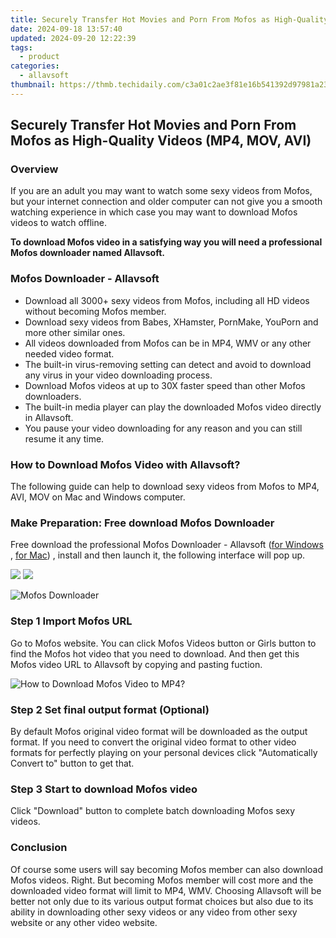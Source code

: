 ```yaml
---
title: Securely Transfer Hot Movies and Porn From Mofos as High-Quality Videos (MP4, MOV, AVI)
date: 2024-09-18 13:57:40
updated: 2024-09-20 12:22:39
tags:
  - product
categories:
  - allavsoft
thumbnail: https://thmb.techidaily.com/c3a01c2ae3f81e16b541392d97981a23b54ae2c3ac66e84b016298cd54b25a5e.jpg
---
```


## Securely Transfer Hot Movies and Porn From Mofos as High-Quality Videos (MP4, MOV, AVI)

### Overview

If you are an adult you may want to watch some sexy videos from Mofos, but your internet connection and older computer can not give you a smooth watching experience in which case you may want to download Mofos videos to watch offline.

**To download Mofos video in a satisfying way you will need a professional Mofos downloader named Allavsoft.**

### Mofos Downloader - Allavsoft

* Download all 3000+ sexy videos from Mofos, including all HD videos without becoming Mofos member.
* Download sexy videos from Babes, XHamster, PornMake, YouPorn and more other similar ones.
* All videos downloaded from Mofos can be in MP4, WMV or any other needed video format.
* The built-in virus-removing setting can detect and avoid to download any virus in your video downloading process.
* Download Mofos videos at up to 30X faster speed than other Mofos downloaders.
* The built-in media player can play the downloaded Mofos video directly in Allavsoft.
* You pause your video downloading for any reason and you can still resume it any time.

### How to Download Mofos Video with Allavsoft?

The following guide can help to download sexy videos from Mofos to MP4, AVI, MOV on Mac and Windows computer.

### Make Preparation: Free download Mofos Downloader

Free download the professional Mofos Downloader - Allavsoft ([for Windows](https://tools.techidaily.com/allavsoft/products/) , [for Mac](https://tools.techidaily.com/allavsoft/products/)) , install and then launch it, the following interface will pop up.

[![](https://www.allavsoft.com/how-to/../images/how-to/free-download-win.jpg)](https://tools.techidaily.com/allavsoft/products/) [![](https://www.allavsoft.com/how-to/../images/how-to/free-download-mac.jpg)](https://tools.techidaily.com/allavsoft/products/)

![Mofos Downloader](https://www.allavsoft.com/how-to/../images/allavsoft/screen-shot-600.jpg)

### Step 1 Import Mofos URL

Go to Mofos website. You can click Mofos Videos button or Girls button to find the Mofos hot video that you need to download. And then get this Mofos video URL to Allavsoft by copying and pasting fuction.

![How to Download Mofos Video to MP4?](https://www.allavsoft.com/how-to/../images/how-to/download-rtmp-video/download-rtmp-video.jpg)

### Step 2 Set final output format (Optional)

By default Mofos original video format will be downloaded as the output format. If you need to convert the original video format to other video formats for perfectly playing on your personal devices click "Automatically Convert to" button to get that.

### Step 3 Start to download Mofos video

Click "Download" button to complete batch downloading Mofos sexy videos.

### Conclusion

Of course some users will say becoming Mofos member can also download Mofos videos. Right. But becoming Mofos member will cost more and the downloaded video format will limit to MP4, WMV. Choosing Allavsoft will be better not only due to its various output format choices but also due to its ability in downloading other sexy videos or any video from other sexy website or any other video website.

<ins class="adsbygoogle"
     style="display:block"
     data-ad-format="autorelaxed"
     data-ad-client="ca-pub-7571918770474297"
     data-ad-slot="1223367746"></ins>



<ins class="adsbygoogle"
     style="display:block"
     data-ad-client="ca-pub-7571918770474297"
     data-ad-slot="8358498916"
     data-ad-format="auto"
     data-full-width-responsive="true"></ins>

